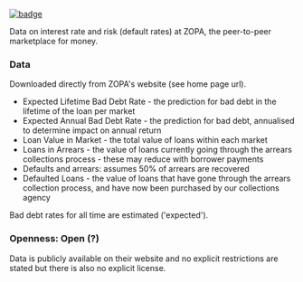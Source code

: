 <a className="gh-badge" href="https://datahub.io/core/zopa"><img src="https://badgen.net/badge/icon/View%20on%20datahub.io/orange?icon=https://datahub.io/datahub-cube-badge-icon.svg&label&scale=1.25" alt="badge" /></a>

Data on interest rate and risk (default rates) at ZOPA, the peer-to-peer marketplace for money.

### Data

Downloaded directly from ZOPA's website (see home page url).

* Expected Lifetime Bad Debt Rate - the prediction for bad debt in the lifetime of the loan per market
* Expected Annual Bad Debt Rate - the prediction for bad debt, annualised to determine impact on annual return
* Loan Value in Market - the total value of loans within each market
* Loans in Arrears - the value of loans currently going through the arrears collections process - these may reduce with borrower payments
* Defaults and arrears: assumes 50% of arrears are recovered
* Defaulted Loans - the value of loans that have gone through the arrears collection process, and have now been purchased by our collections agency

Bad debt rates for all time are estimated ('expected').

### Openness: Open (?)

Data is publicly available on their website and no explicit restrictions are stated but there is also no explicit license.

